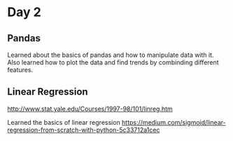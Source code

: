 # Day 2

## Pandas
Learned about the basics of pandas and how to manipulate data with it.  Also learned how to plot the data and find trends by combinding different features.

## Linear Regression

http://www.stat.yale.edu/Courses/1997-98/101/linreg.htm

Learned the basics of linear regression https://medium.com/sigmoid/linear-regression-from-scratch-with-python-5c33712a1cec

